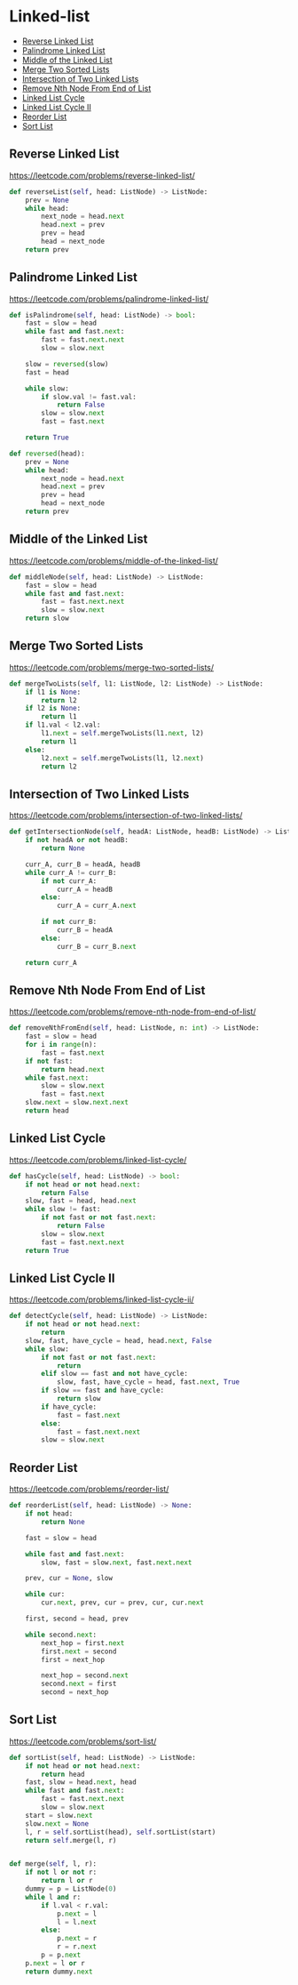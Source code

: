 # Linked-list 

+ [Reverse Linked List](#reverse-linked-list)
+ [Palindrome Linked List](#palindrome-linked-list)
+ [Middle of the Linked List](#middle-of-the-linked-list)
+ [Merge Two Sorted Lists](#merge-two-sorted-lists)
+ [Intersection of Two Linked Lists](#intersection-of-two-linked-lists)
+ [Remove Nth Node From End of List](#remove-nth-node-from-end-of-list)
+ [Linked List Cycle](#linked-list-cycle)
+ [Linked List Cycle II](#linked-list-cycle-ii)
+ [Reorder List](#reorder-list)
+ [Sort List](#sort-list)

## Reverse Linked List

https://leetcode.com/problems/reverse-linked-list/

```python
def reverseList(self, head: ListNode) -> ListNode:
    prev = None
    while head:
        next_node = head.next
        head.next = prev
        prev = head
        head = next_node
    return prev
```

## Palindrome Linked List

https://leetcode.com/problems/palindrome-linked-list/

```python
def isPalindrome(self, head: ListNode) -> bool:
    fast = slow = head
    while fast and fast.next:
        fast = fast.next.next
        slow = slow.next

    slow = reversed(slow)
    fast = head

    while slow:
        if slow.val != fast.val:
            return False
        slow = slow.next
        fast = fast.next

    return True

def reversed(head):
    prev = None
    while head:
        next_node = head.next
        head.next = prev
        prev = head
        head = next_node
    return prev
```

## Middle of the Linked List

https://leetcode.com/problems/middle-of-the-linked-list/

```python
def middleNode(self, head: ListNode) -> ListNode:
    fast = slow = head
    while fast and fast.next:
        fast = fast.next.next
        slow = slow.next
    return slow
```

## Merge Two Sorted Lists

https://leetcode.com/problems/merge-two-sorted-lists/

```python
def mergeTwoLists(self, l1: ListNode, l2: ListNode) -> ListNode:
    if l1 is None:
        return l2
    if l2 is None:
        return l1
    if l1.val < l2.val:
        l1.next = self.mergeTwoLists(l1.next, l2)
        return l1
    else:
        l2.next = self.mergeTwoLists(l1, l2.next)
        return l2
```

## Intersection of Two Linked Lists

https://leetcode.com/problems/intersection-of-two-linked-lists/

```python
def getIntersectionNode(self, headA: ListNode, headB: ListNode) -> ListNode:
    if not headA or not headB:
        return None

    curr_A, curr_B = headA, headB
    while curr_A != curr_B:
        if not curr_A:
            curr_A = headB
        else:
            curr_A = curr_A.next

        if not curr_B:
            curr_B = headA
        else:
            curr_B = curr_B.next

    return curr_A

```

## Remove Nth Node From End of List

https://leetcode.com/problems/remove-nth-node-from-end-of-list/

```python
def removeNthFromEnd(self, head: ListNode, n: int) -> ListNode:
    fast = slow = head
    for i in range(n):
        fast = fast.next
    if not fast:
        return head.next
    while fast.next:
        slow = slow.next
        fast = fast.next
    slow.next = slow.next.next
    return head

```

## Linked List Cycle

https://leetcode.com/problems/linked-list-cycle/

```python
def hasCycle(self, head: ListNode) -> bool:
    if not head or not head.next:
        return False
    slow, fast = head, head.next
    while slow != fast:
        if not fast or not fast.next:
            return False
        slow = slow.next
        fast = fast.next.next
    return True
```

## Linked List Cycle II

https://leetcode.com/problems/linked-list-cycle-ii/

```python
def detectCycle(self, head: ListNode) -> ListNode:
    if not head or not head.next:
        return
    slow, fast, have_cycle = head, head.next, False
    while slow:
        if not fast or not fast.next:
            return
        elif slow == fast and not have_cycle:
            slow, fast, have_cycle = head, fast.next, True
        if slow == fast and have_cycle:
            return slow
        if have_cycle:
            fast = fast.next
        else:
            fast = fast.next.next
        slow = slow.next
```

## Reorder List

https://leetcode.com/problems/reorder-list/

```python
def reorderList(self, head: ListNode) -> None:
    if not head:
        return None

    fast = slow = head

    while fast and fast.next:
        slow, fast = slow.next, fast.next.next

    prev, cur = None, slow

    while cur:
        cur.next, prev, cur = prev, cur, cur.next

    first, second = head, prev

    while second.next:
        next_hop = first.next
        first.next = second
        first = next_hop

        next_hop = second.next
        second.next = first
        second = next_hop
```

## Sort List

https://leetcode.com/problems/sort-list/

```python
def sortList(self, head: ListNode) -> ListNode:
    if not head or not head.next:
        return head
    fast, slow = head.next, head
    while fast and fast.next:
        fast = fast.next.next
        slow = slow.next
    start = slow.next
    slow.next = None
    l, r = self.sortList(head), self.sortList(start)
    return self.merge(l, r)


def merge(self, l, r):
    if not l or not r:
        return l or r
    dummy = p = ListNode(0)
    while l and r:
        if l.val < r.val:
            p.next = l
            l = l.next
        else:
            p.next = r
            r = r.next
        p = p.next
    p.next = l or r
    return dummy.next
```
